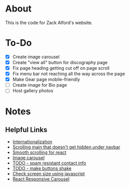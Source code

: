 # About

This is the code for Zack Alford's website.

# To-Do

- [x] Create image carousel
- [x] Create "view all" button for discography page
- [x] Fix page heading getting cut off on page scroll
- [x] Fix menu bar not reaching all the way across the page
- [x] Make Gear page mobile-friendly
- [ ] Create image for Bio page
- [ ] Host gallery photos

# Notes

## Helpful Links

- [Internationalization](https://dev.to/adrai/how-to-properly-internationalize-a-react-application-using-i18next-3hdb)
- [Scrolling main that doesn't get hidden under navbar](https://discuss.codecademy.com/t/content-is-scrolling-over-header/291674/3)
- [Smooth scrolling for react](https://github.com/fisshy/react-scroll)
- [Image carousel](http://css3.bradshawenterprises.com/cfimg/)
- [TODO - spam resistant contact info](https://dev.to/hkievet/react-protecting-an-email-address-3cp0)
- [TODO - make buttons shake](https://www.w3schools.com/howto/howto_css_shake_image.asp)
- [Check screen size using javascript](https://dev.to/yanns1/how-to-render-different-components-based-on-screen-size-2p35)
- [React Responsive Carousel](https://www.npmjs.com/package/react-responsive-carousel)
